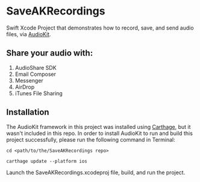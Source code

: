# SaveAKRecordings
Swift Xcode Project that demonstrates how to record, save, and send audio files, via [AudioKit](http://audiokit.io/).

## Share your audio with: ##
1. AudioShare SDK
2. Email Composer
3. Messenger
4. AirDrop
5. iTunes File Sharing

## Installation ##

The AudioKit framework in this project was installed using [Carthage](https://github.com/Carthage/Carthage), but it wasn't included in this repo. In order to install AudioKit to run and build this project successfully, please run the following command in Terminal:

```
cd <path/to/the/SaveAKRecordings repo>
```
```
carthage update --platform ios
```
Launch the SaveAKRecordings.xcodeproj file, build, and run the project.
